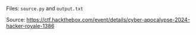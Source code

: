 Files: `source.py` and `output.txt`

Source: https://ctf.hackthebox.com/event/details/cyber-apocalypse-2024-hacker-royale-1386
